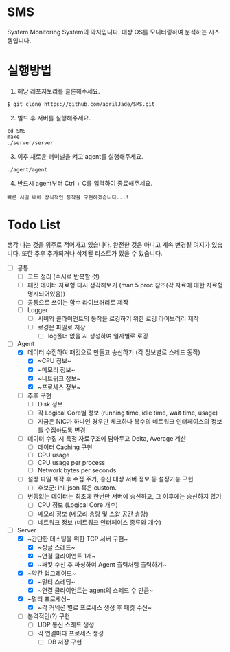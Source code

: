 # SMS
System Monitoring System의 약자입니다. 대상 OS를 모니터링하여 분석하는 시스템입니다.

# 실행방법
1. 해당 레포지토리를 클론해주세요.
 
`$ git clone https://github.com/aprilJade/SMS.git`

2. 빌드 후 서버를 실행해주세요.
```
cd SMS
make
./server/server
```
3. 이후 새로운 터미널을 켜고 agent를 실행해주세요.
```
./agent/agent
```
4. 반드시 agent부터 Ctrl + C를 입력하여 종료해주세요.

`빠른 시일 내에 상식적인 동작을 구현하겠습니다...!`

# Todo List
생각 나는 것을 위주로 적어가고 있습니다. 완전한 것은 아니고 계속 변경될 여지가 있습니다.
또한 추후 추가되거나 삭제될 리스트가 있을 수 있습니다.
- [ ] 공통
  - [ ] 코드 정리 (수시로 반복할 것)
  - [ ] 패킷 데이터 자료형 다시 생각해보기 (man 5 proc 참조(각 자료에 대한 자료형 명시되어있음))
  - [ ] 공통으로 쓰이는 함수 라이브러리로 제작
  - [ ] Logger
    - [ ] 서버와 클라이언트의 동작을 로깅하기 위한 로깅 라이브러리 제작
    - [ ] 로깅은 파일로 저장
      - [ ] log폴더 없을 시 생성하여 일자별로 로깅
- [ ] Agent
  - [x] 데이터 수집하여 패킷으로 만들고 송신하기 (각 정보별로 스레드 동작)
    - [x] ~CPU 정보~
    - [x] ~메모리 정보~
    - [x] ~네트워크 정보~
    - [x] ~프로세스 정보~
  - [ ] 추후 구현
    - [ ] Disk 정보
    - [ ] 각 Logical Core별 정보 (running time, idle time, wait time, usage)
    - [ ] 지금은 NIC가 하나인 경우만 체크하나 복수의 네트워크 인터페이스의 정보를 수집하도록 변경
  - [ ] 데이터 수집 시 특정 자료구조에 담아두고 Delta, Average 계산
    - [ ] 데이터 Caching 구현
    - [ ] CPU usage
    - [ ] CPU usage per process
    - [ ] Network bytes per seconds
  - [ ] 설정 파일 제작 후 수집 주기, 송신 대상 서버 정보 등 설정기능 구현
    - [ ] 후보군: ini, json 혹은 custom.
  - [ ] 변동없는 데이터는 최초에 한번만 서버에 송신하고, 그 이후에는 송신하지 않기
    - [ ] CPU 정보 (Logical Core 개수)
    - [ ] 메모리 정보 (메모리 총량 및 스왑 공간 총량)
    - [ ] 네트워크 정보 (네트워크 인터페이스 종류와 개수)
- [ ] Server
  - [x] ~간단한 테스팅을 위한 TCP 서버 구현~
    - [x] ~싱글 스레드~
    - [x] ~연결 클라이언트 1개~
    - [x] ~패킷 수신 후 파싱하여 Agent 출력처럼 출력하기~
  - [x] ~약간 업그레이드~
    - [x] ~멀티 스레딩~
    - [x] ~연결 클라이언트는 agent의 스레드 수 만큼~
  - [x] ~멀티 프로세싱~
    - [x] ~각 커넥션 별로 프로세스 생성 후 패킷 수신~
  - [ ] 본격적인(?) 구현
    - [ ] UDP 통신 스레드 생성
    - [ ] 각 연결마다 프로세스 생성
      - [ ] DB 저장 구현   